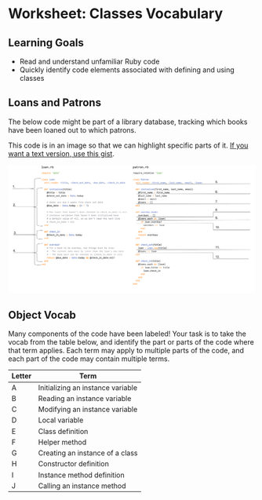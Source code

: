 # Worksheet: Classes Vocabulary

## Learning Goals

- Read and understand unfamiliar Ruby code
- Quickly identify code elements associated with defining and using classes

## Loans and Patrons

The below code might be part of a library database, tracking which books have been loaned out to which patrons.

This code is in an image so that we can highlight specific parts of it. [If you want a text version, use this gist](https://gist.github.com/droberts-ada/e1924d86244328102e98c835cc3e2aea).

![Library Code](../images/object_vocab_worksheet.png)
<!-- Instructors: source for this image is at https://docs.google.com/presentation/d/1Ro-4od5VZLV7NR_T8uvg5wZZlxl6WtilH6sWXTcl8cI/edit#slide=id.p -->

## Object Vocab

Many components of the code have been labeled! Your task is to take the vocab from the table below, and identify the part or parts of the code where that term applies. Each term may apply to multiple parts of the code, and each part of the code may contain multiple terms.

Letter | Term
---    | ---
A      | Initializing an instance variable
B      | Reading an instance variable
C      | Modifying an instance variable
D      | Local variable
E      | Class definition
F      | Helper method
G      | Creating an instance of a class
H      | Constructor definition
I      | Instance method definition
J      | Calling an instance method

